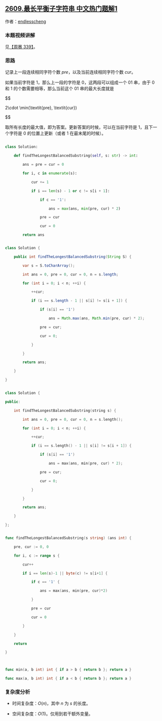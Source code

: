 ## [2609.最长平衡子字符串 中文热门题解1](https://leetcode.cn/problems/find-the-longest-balanced-substring-of-a-binary-string/solutions/100000/o1-kong-jian-jian-ji-xie-fa-pythonjavacg-u8g3)

作者：[endlesscheng](https://leetcode.cn/u/endlesscheng)
### 本题视频讲解

见[【周赛 339】](https://www.bilibili.com/video/BV1va4y1M7Fr/)。

### 思路

记录上一段连续相同字符个数 $\textit{pre}$，以及当前连续相同字符个数 $\textit{cur}$。

如果当前字符是 $1$，那么上一段的字符是 $0$，这两段可以组成一个 $01$ 串，由于 $0$ 和 $1$ 的个数需要相等，那么当前这个 $01$ 串的最大长度就是 

$$
2\cdot \min(\textit{pre}, \textit{cur})
$$

取所有长度的最大值，即为答案。更新答案的时候，可以在当前字符是 $1$，且下一个字符是 $0$ 的位置上更新（或者 $1$ 在最末尾的时候）。

```py [sol1-Python3]
class Solution:
    def findTheLongestBalancedSubstring(self, s: str) -> int:
        ans = pre = cur = 0
        for i, c in enumerate(s):
            cur += 1
            if i == len(s) - 1 or c != s[i + 1]:
                if c == '1':
                    ans = max(ans, min(pre, cur) * 2)
                pre = cur
                cur = 0
        return ans
```

```java [sol1-Java]
class Solution {
    public int findTheLongestBalancedSubstring(String S) {
        var s = S.toCharArray();
        int ans = 0, pre = 0, cur = 0, n = s.length;
        for (int i = 0; i < n; ++i) {
            ++cur;
            if (i == s.length - 1 || s[i] != s[i + 1]) {
                if (s[i] == '1')
                    ans = Math.max(ans, Math.min(pre, cur) * 2);
                pre = cur;
                cur = 0;
            }
        }
        return ans;
    }
}
```

```cpp [sol1-C++]
class Solution {
public:
    int findTheLongestBalancedSubstring(string s) {
        int ans = 0, pre = 0, cur = 0, n = s.length();
        for (int i = 0; i < n; ++i) {
            ++cur;
            if (i == s.length() - 1 || s[i] != s[i + 1]) {
                if (s[i] == '1')
                    ans = max(ans, min(pre, cur) * 2);
                pre = cur;
                cur = 0;
            }
        }
        return ans;
    }
};
```

```go [sol1-Go]
func findTheLongestBalancedSubstring(s string) (ans int) {
	pre, cur := 0, 0
	for i, c := range s {
		cur++
		if i == len(s)-1 || byte(c) != s[i+1] {
			if c == '1' {
				ans = max(ans, min(pre, cur)*2)
			}
			pre = cur
			cur = 0
		}
	}
	return
}

func min(a, b int) int { if a > b { return b }; return a }
func max(a, b int) int { if a < b { return b }; return a }
```

### 复杂度分析

- 时间复杂度：$O(n)$，其中 $n$ 为 $s$ 的长度。
- 空间复杂度：$O(1)$。仅用到若干额外变量。
